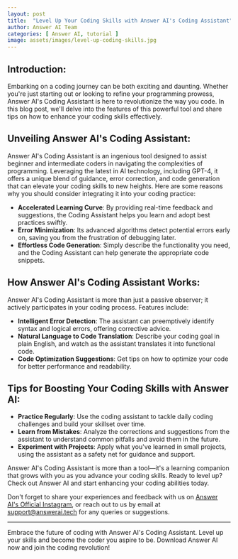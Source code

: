 ```yaml
---
layout: post
title:  "Level Up Your Coding Skills with Answer AI's Coding Assistant"
author: Answer AI Team
categories: [ Answer AI, tutorial ]
image: assets/images/level-up-coding-skills.jpg
---
```


## Introduction:

Embarking on a coding journey can be both exciting and daunting. Whether you're just starting out or looking to refine your programming prowess, Answer AI's Coding Assistant is here to revolutionize the way you code. In this blog post, we'll delve into the features of this powerful tool and share tips on how to enhance your coding skills effectively.

## Unveiling Answer AI's Coding Assistant:

Answer AI's Coding Assistant is an ingenious tool designed to assist beginner and intermediate coders in navigating the complexities of programming. Leveraging the latest in AI technology, including GPT-4, it offers a unique blend of guidance, error correction, and code generation that can elevate your coding skills to new heights. Here are some reasons why you should consider integrating it into your coding practice:

- **Accelerated Learning Curve**: By providing real-time feedback and suggestions, the Coding Assistant helps you learn and adopt best practices swiftly.
- **Error Minimization**: Its advanced algorithms detect potential errors early on, saving you from the frustration of debugging later.
- **Effortless Code Generation**: Simply describe the functionality you need, and the Coding Assistant can help generate the appropriate code snippets.

## How Answer AI's Coding Assistant Works:

Answer AI's Coding Assistant is more than just a passive observer; it actively participates in your coding process. Features include:

- **Intelligent Error Detection**: The assistant can preemptively identify syntax and logical errors, offering corrective advice.
- **Natural Language to Code Translation**: Describe your coding goal in plain English, and watch as the assistant translates it into functional code.
- **Code Optimization Suggestions**: Get tips on how to optimize your code for better performance and readability.

## Tips for Boosting Your Coding Skills with Answer AI:

- **Practice Regularly**: Use the coding assistant to tackle daily coding challenges and build your skillset over time.
- **Learn from Mistakes**: Analyze the corrections and suggestions from the assistant to understand common pitfalls and avoid them in the future.
- **Experiment with Projects**: Apply what you've learned in small projects, using the assistant as a safety net for guidance and support.

Answer AI's Coding Assistant is more than a tool—it's a learning companion that grows with you as you advance your coding skills. Ready to level up? Check out Answer AI and start enhancing your coding abilities today.

Don't forget to share your experiences and feedback with us on [Answer AI's Official Instagram][answerai-insta], or reach out to us by email at [support@answerai.tech][answerai-support] for any queries or suggestions.

[answerai-website]: https://answerai.tech
[answerai-insta]: https://instagram.com/answerai.tech
[answerai-support]: support@answerai.tech

--- 

Embrace the future of coding with Answer AI's Coding Assistant. Level up your skills and become the coder you aspire to be. Download Answer AI now and join the coding revolution!